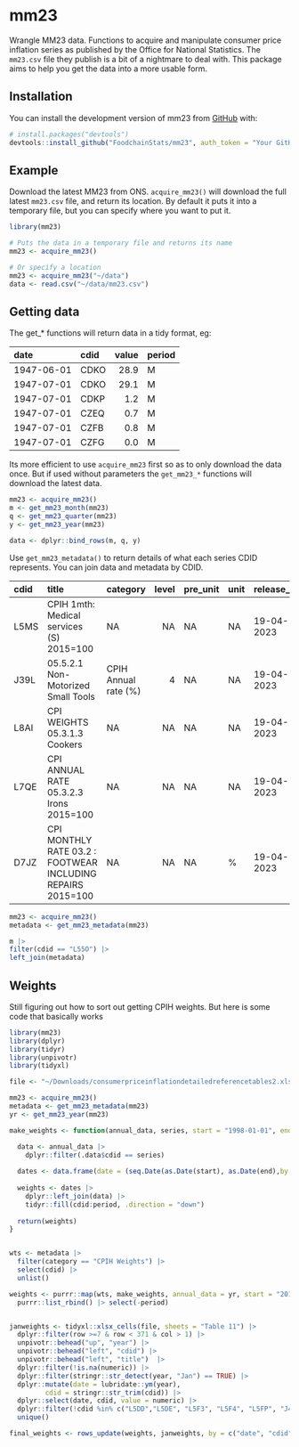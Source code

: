 
<!-- README.md is generated from README.Rmd. Please edit that file -->

# mm23

<!-- badges: start -->
<!-- badges: end -->

Wrangle MM23 data. Functions to acquire and manipulate consumer price
inflation series as published by the Office for National Statistics. The
`mm23.csv` file they publish is a bit of a nightmare to deal with. This
package aims to help you get the data into a more usable form.

## Installation

You can install the development version of mm23 from
[GitHub](https://github.com/) with:

``` r
# install.packages("devtools")
devtools::install_github("FoodchainStats/mm23", auth_token = "Your GitHub PAT")
```

## Example

Download the latest MM23 from ONS. `acquire_mm23()` will download the
full latest `mm23.csv` file, and return its location. By default it puts
it into a temporary file, but you can specify where you want to put it.

``` r
library(mm23)

# Puts the data in a temporary file and returns its name
mm23 <- acquire_mm23()

# Or specify a location
mm23 <- acquire_mm23("~/data")
data <- read.csv("~/data/mm23.csv")
```

## Getting data

The get\_\* functions will return data in a tidy format, eg:

| date       | cdid | value | period |
|:-----------|:-----|------:|:-------|
| 1947-06-01 | CDKO |  28.9 | M      |
| 1947-07-01 | CDKO |  29.1 | M      |
| 1947-07-01 | CDKP |   1.2 | M      |
| 1947-07-01 | CZEQ |   0.7 | M      |
| 1947-07-01 | CZFB |   0.8 | M      |
| 1947-07-01 | CZFG |   0.0 | M      |

Its more efficient to use `acquire_mm23` first so as to only download
the data once. But if used without parameters the `get_mm23_*` functions
will download the latest data.

``` r
mm23 <- acquire_mm23()
m <- get_mm23_month(mm23)
q <- get_mm23_quarter(mm23)
y <- get_mm23_year(mm23)

data <- dplyr::bind_rows(m, q, y)
```

Use `get_mm23_metadata()` to return details of what each series CDID
represents. You can join data and metadata by CDID.

| cdid | title                                                       | category             | level | pre_unit | unit | release_date | next_release | important_notes |
|:-----|:------------------------------------------------------------|:---------------------|------:|:---------|:-----|:-------------|:-------------|:----------------|
| L5MS | CPIH 1mth: Medical services (S) 2015=100                    | NA                   |    NA | NA       | NA   | 19-04-2023   | 24 May 2023  | NA              |
| J39L | 05.5.2.1 Non-Motorized Small Tools                          | CPIH Annual rate (%) |     4 | NA       | NA   | 19-04-2023   | 24 May 2023  | NA              |
| L8AI | CPI WEIGHTS 05.3.1.3 Cookers                                | NA                   |    NA | NA       | NA   | 19-04-2023   | 24 May 2023  | NA              |
| L7QE | CPI ANNUAL RATE 05.3.2.3 Irons 2015=100                     | NA                   |    NA | NA       | NA   | 19-04-2023   | 24 May 2023  | NA              |
| D7JZ | CPI MONTHLY RATE 03.2 : FOOTWEAR INCLUDING REPAIRS 2015=100 | NA                   |    NA | NA       | %    | 19-04-2023   | 24 May 2023  | NA              |

``` r
mm23 <- acquire_mm23()
metadata <- get_mm23_metadata(mm23)

m |>
filter(cdid == "L55O") |>
left_join(metadata)
```

## Weights

Still figuring out how to sort out getting CPIH weights. But here is
some code that basically works

``` r
library(mm23)
library(dplyr)
library(tidyr)
library(unpivotr)
library(tidyxl)

file <- "~/Downloads/consumerpriceinflationdetailedreferencetables2.xlsx"

mm23 <- acquire_mm23()
metadata <- get_mm23_metadata(mm23)
yr <- get_mm23_year(mm23)

make_weights <- function(annual_data, series, start = "1998-01-01", end = "2023-12-01"){

  data <- annual_data |> 
    dplyr::filter(.data$cdid == series)
  
  dates <- data.frame(date = (seq.Date(as.Date(start), as.Date(end),by = "month")))
  
  weights <- dates |> 
    dplyr::left_join(data) |> 
    tidyr::fill(cdid:period, .direction = "down")
  
  return(weights)
}


wts <- metadata |> 
  filter(category == "CPIH Weights") |> 
  select(cdid) |> 
  unlist()

weights <- purrr::map(wts, make_weights, annual_data = yr, start = "2017-01-01") |> 
  purrr::list_rbind() |> select(-period)


janweights <- tidyxl::xlsx_cells(file, sheets = "Table 11") |> 
  dplyr::filter(row >=7 & row < 371 & col > 1) |> 
  unpivotr::behead("up", "year") |> 
  unpivotr::behead("left", "cdid") |> 
  unpivotr::behead("left", "title")  |> 
  dplyr::filter(!is.na(numeric)) |> 
  dplyr::filter(stringr::str_detect(year, "Jan") == TRUE) |> 
  dplyr::mutate(date = lubridate::ym(year),
         cdid = stringr::str_trim(cdid)) |> 
  dplyr::select(date, cdid, value = numeric) |> 
  dplyr::filter(!cdid %in% c("L5DD","L5DE", "L5F3", "L5F4", "L5FP", "J4XP", "L5G8")) |> 
  unique()

final_weights <- rows_update(weights, janweights, by = c("date", "cdid"))

```
